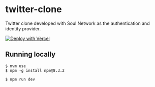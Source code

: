 # twitter-clone

Twitter clone developed with Soul Network as the authentication and identity provider.

[![Deploy with Vercel](https://vercel.com/button)](https://vercel.com/new/clone?repository-url=https%3A%2F%2Fgithub.com%2Fsoul-project%2Ftwitter-clone%2Ftree%2Fmain&env=SOUL_PLATFORM_ID,NEXTAUTH_SECRET,NEXTAUTH_URL,DB_NAME)

## Running locally

```shell
$ nvm use
$ npm -g install npm@8.3.2

$ npm run dev
```
